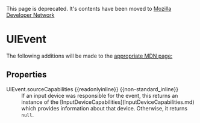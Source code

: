 This page is deprecated. It's contents have been moved to [Mozilla Developer Network](https://developer.mozilla.org/en-US/)

# UIEvent

The following additions will be made to the [appropriate MDN page:](https://developer.mozilla.org/en-US/docs/Web/API/UIEvent)

## Properties

<dl>
  <dt>UIEvent.sourceCapabilities {{readonlyinline}} {{non-standard_inline}}</td>
  <dd>If an input device was responsible for the event, this returns an instance of the [InputDeviceCapabilities](InputDeviceCapabilities.md) which provides information about that device. Otherwise, it returns <code>null</code>.</dd>
</dl>
